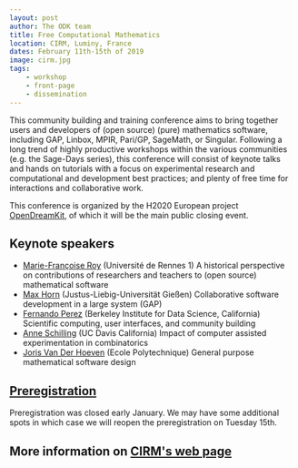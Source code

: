 ```yaml
---
layout: post
author: The ODK team
title: Free Computational Mathematics
location: CIRM, Luminy, France
dates: February 11th-15th of 2019
image: cirm.jpg
tags:
    - workshop
    - front-page
    - dissemination
---
```


This community building and training conference aims to bring
together users and developers of (open source) (pure) mathematics
software, including GAP, Linbox, MPIR, Pari/GP, SageMath, or Singular.
Following a long trend of highly productive workshops within the various communities (e.g. the Sage-Days series), this   conference will consist of keynote talks and hands on tutorials with a focus on experimental research and computational and development best practices; and plenty of free time for interactions and collaborative work.

This conference is organized by the H2020 European project [OpenDreamKit](http://opendreamkit.org), of which
it will be the main public closing event.

## Keynote speakers

- [Marie-Françoise Roy](https://irmar.univ-rennes1.fr/en/interlocutors/marie-francoise-roy) (Université de Rennes 1) A historical perspective on contributions of researchers and teachers to (open source) mathematical software
- [Max Horn](https://www.quendi.de/en/math.html) (Justus-Liebig-Universität Gießen) Collaborative software development in a large system (GAP)
- [Fernando Perez](http://fperez.org/) (Berkeley Institute for Data Science, California) Scientific computing, user interfaces, and community building
- [Anne Schilling](https://www.math.ucdavis.edu/~anne/) (UC Davis California) Impact of computer assisted experimentation in combinatorics
- [Joris Van Der Hoeven](http://www.texmacs.org/joris/main/joris.html) (Ecole Polytechnique) General purpose mathematical software design

## [Preregistration](https://www.cirm-math.fr/preRegistration/index.php?EX=menu0&id_renc=1978)

Preregistration was closed early January. We may have some additional spots in which case we will reopen the preregistration on Tuesday 15th.

## More information on [CIRM's web page](https://conferences.cirm-math.fr/1978.html)
